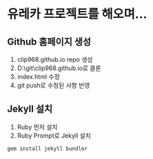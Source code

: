 # 유레카 프로젝트를 해오며...

## Github 홈페이지 생성

  1. clip968.github.io repo 생성
  2. D:\git\clip968.github.io로 클론
  3. index.html 수정
  4. git push로 수정된 사항 반영

## Jekyll 설치

  1. Ruby 먼저 설치
  2. Ruby Prompt로 Jekyll 설치
  ```ruby
  gem install jekyll bundler
  ```

